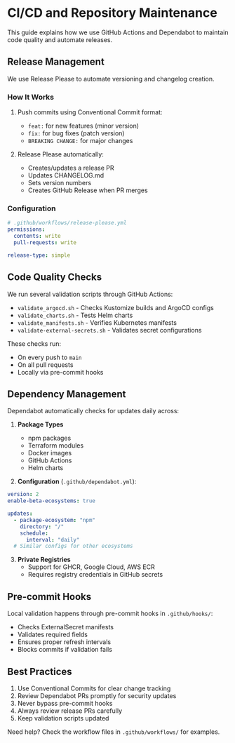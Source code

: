 # CI/CD and Repository Maintenance

This guide explains how we use GitHub Actions and Dependabot to maintain code quality and automate releases.

## Release Management

We use Release Please to automate versioning and changelog creation.

### How It Works

1. Push commits using Conventional Commit format:
   - `feat:` for new features (minor version)
   - `fix:` for bug fixes (patch version)
   - `BREAKING CHANGE:` for major changes

2. Release Please automatically:
   - Creates/updates a release PR
   - Updates CHANGELOG.md
   - Sets version numbers
   - Creates GitHub Release when PR merges

### Configuration

```yaml
# .github/workflows/release-please.yml
permissions:
  contents: write
  pull-requests: write

release-type: simple
```

## Code Quality Checks

We run several validation scripts through GitHub Actions:

- `validate_argocd.sh` - Checks Kustomize builds and ArgoCD configs
- `validate_charts.sh` - Tests Helm charts
- `validate_manifests.sh` - Verifies Kubernetes manifests
- `validate-external-secrets.sh` - Validates secret configurations

These checks run:
- On every push to `main`
- On all pull requests
- Locally via pre-commit hooks

## Dependency Management

Dependabot automatically checks for updates daily across:

1. **Package Types**
   - npm packages
   - Terraform modules
   - Docker images
   - GitHub Actions
   - Helm charts

2. **Configuration** (`.github/dependabot.yml`):
```yaml
version: 2
enable-beta-ecosystems: true

updates:
  - package-ecosystem: "npm"
    directory: "/"
    schedule:
      interval: "daily"
  # Similar configs for other ecosystems
```

3. **Private Registries**
   - Support for GHCR, Google Cloud, AWS ECR
   - Requires registry credentials in GitHub secrets

## Pre-commit Hooks

Local validation happens through pre-commit hooks in `.github/hooks/`:

- Checks ExternalSecret manifests
- Validates required fields
- Ensures proper refresh intervals
- Blocks commits if validation fails

## Best Practices

1. Use Conventional Commits for clear change tracking
2. Review Dependabot PRs promptly for security updates
3. Never bypass pre-commit hooks
4. Always review release PRs carefully
5. Keep validation scripts updated

Need help? Check the workflow files in `.github/workflows/` for examples.
